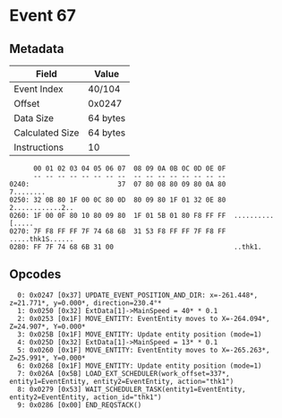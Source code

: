 # Event 67

## Metadata

| Field           | Value    |
|-----------------|----------|
| Event Index     | 40/104   |
| Offset          | 0x0247   |
| Data Size       | 64 bytes |
| Calculated Size | 64 bytes |
| Instructions    | 10       |

```
      00 01 02 03 04 05 06 07  08 09 0A 0B 0C 0D 0E 0F
      -- -- -- -- -- -- -- --  -- -- -- -- -- -- -- --
0240:                      37  07 80 08 80 09 80 0A 80         7........
0250: 32 0B 80 1F 00 0C 80 0D  80 09 80 1F 01 32 0E 80  2............2..
0260: 1F 00 0F 80 10 80 09 80  1F 01 5B 01 80 F8 FF FF  ..........[.....
0270: 7F F8 FF FF 7F 74 68 6B  31 53 F8 FF FF 7F F8 FF  .....thk1S......
0280: FF 7F 74 68 6B 31 00                              ..thk1.         
```

## Opcodes

```
  0: 0x0247 [0x37] UPDATE_EVENT_POSITION_AND_DIR: x=-261.448*, z=21.771*, y=0.000*, direction=230.4°*
  1: 0x0250 [0x32] ExtData[1]->MainSpeed = 40* * 0.1
  2: 0x0253 [0x1F] MOVE_ENTITY: EventEntity moves to X=-264.094*, Z=24.907*, Y=0.000*
  3: 0x025B [0x1F] MOVE_ENTITY: Update entity position (mode=1)
  4: 0x025D [0x32] ExtData[1]->MainSpeed = 13* * 0.1
  5: 0x0260 [0x1F] MOVE_ENTITY: EventEntity moves to X=-265.263*, Z=25.991*, Y=0.000*
  6: 0x0268 [0x1F] MOVE_ENTITY: Update entity position (mode=1)
  7: 0x026A [0x5B] LOAD_EXT_SCHEDULER(work_offset=337*, entity1=EventEntity, entity2=EventEntity, action="thk1")
  8: 0x0279 [0x53] WAIT_SCHEDULER_TASK(entity1=EventEntity, entity2=EventEntity, action_id="thk1")
  9: 0x0286 [0x00] END_REQSTACK()
```
